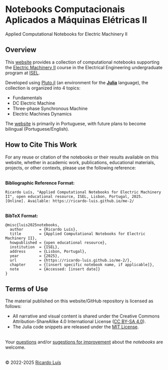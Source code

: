 # Notebooks Computacionais Aplicados a Máquinas Elétricas II
Applied Computational Notebooks for Electric Machinery II

## Overview
This [website](https://ricardo-luis.github.io/me-2/) provides a collection of computational notebooks supporting the [Electric Machinery II](https://www.isel.pt/sites/default/files/FUC_202425_3894.pdf) course in the Electrical Engineering undergraduate program at [ISEL](https://www.isel.pt/en). 

Developed using [Pluto.jl](https://plutojl.org/) (an environment for the [**Julia**](https://julialang.org/) language), the collection is organized into 4 topics: 
- Fundamentals
- DC Electric Machine
- Three-phase Synchronous Machine
- Electric Machines Dynamics

The [website](https://ricardo-luis.github.io/me-2/) is primarily in Portuguese, with future plans to become bilingual (Portuguese/English).

## How to Cite This Work
For any reuse or citation of the notebooks or their results available on this website, whether in academic work, publications, educational materials, projects, or other contexts, please use the following reference:

\
**Bibliographic Reference Format:**
```
Ricardo Luís, "Applied Computational Notebooks for Electric Machinery II", open educational resource, ISEL, Lisbon, Portugal, 2025. [Online]. Available: https://ricardo-luis.github.io/me-2/
```

\
**BibTeX Format:**
```bitex
@misc{luis2025notebooks,
  author       = {Ricardo Luís},
  title        = {Applied Computational Notebooks for Electric Machinery II},
  howpublished = {open educational resource},
  institution  = {ISEL},
  address      = {Lisbon, Portugal},
  year         = {2025},
  url          = {https://ricardo-luis.github.io/me-2/},
  chapter      = {[insert specific notebook name, if applicable]},
  note         = {Accessed: [insert date]}
}
```

## Terms of Use
The material published on this website/GitHub repository is licensed as follows:
- All narrative and visual content is shared under the Creative Commons Attribution-ShareAlike 4.0 International License ([CC BY-SA 4.0](http://creativecommons.org/licenses/by-sa/4.0/)).
- The Julia code snippets are released under the [MIT License](https://opensource.org/licenses/MIT).

\
Your [questions](https://github.com/Ricardo-Luis/me-2/issues) and/or [sugestions for improvement](https://github.com/Ricardo-Luis/me-2/pulls) about the *notebooks* are welcome.

\
© 2022-2025 [Ricardo Luís](https://ricardo-luis.github.io)
